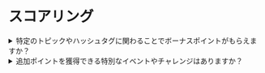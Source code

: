 # スコアリング

<details>

<summary>特定のトピックやハッシュタグに関わることでボーナスポイントがもらえますか？</summary>

ボーナスポイントがもらえるかもしれません 👀 \
共通の目標に注目し、投稿には #XBorg、$XBG、および #XBG を使用してください。

</details>

<details>

<summary>追加ポイントを獲得できる特別なイベントやチャレンジはありますか？</summary>

メタゲームでは、共同で報酬ポットをアンロックすることが求められます。これにより、収益をかなり増やすことができます。

</details>